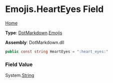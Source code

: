 # Emojis\.HeartEyes Field

[Home](../../../README.md)

**Type**: [DotMarkdown](../../README.md)\.[Emojis](../README.md)

**Assembly**: DotMarkdown\.dll

```csharp
public const string HeartEyes = ":heart_eyes:"
```

### Field Value

System\.[String](https://docs.microsoft.com/en-us/dotnet/api/system.string)